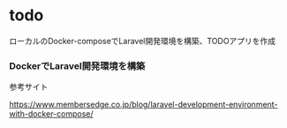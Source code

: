 # todo

ローカルのDocker-composeでLaravel開発環境を構築、TODOアプリを作成

### DockerでLaravel開発環境を構築

参考サイト

https://www.membersedge.co.jp/blog/laravel-development-environment-with-docker-compose/





